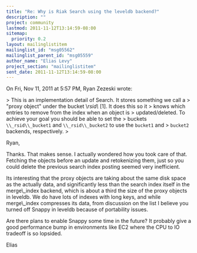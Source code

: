 ```yaml
---
title: "Re: Why is Riak Search using the leveldb backend?"
description: ""
project: community
lastmod: 2011-11-12T13:14:59-08:00
sitemap:
  priority: 0.2
layout: mailinglistitem
mailinglist_id: "msg05562"
mailinglist_parent_id: "msg05559"
author_name: "Elias Levy"
project_section: "mailinglistitem"
sent_date: 2011-11-12T13:14:59-08:00
---
```



On Fri, Nov 11, 2011 at 5:57 PM, Ryan Zezeski  wrote:

&gt; This is an implementation detail of Search. It stores something we call a
&gt; "proxy object" under the bucket \\_rsid\\_ [1]. It does this so it
&gt; knows which entries to remove from the index when an object is
&gt; updated/deleted. To achieve your goal you should be able to set the
&gt; buckets `\\_rsid\\_bucket1` and `\\_rsid\\_bucket2` to use the `bucket1` and
&gt; `bucket2` backends, respectively.
&gt;

Ryan,

Thanks. That makes sense. I actually wondered how you took care of that.
 Fetching the objects before an update and retokenizing them, just so you
could delete the previous search index posting seemed very inefficient.

Its interesting that the proxy objects are taking about the same disk space
as the actually data, and significantly less than the search index itself
in the merge\\_index backend, which is about a third the size of the proxy
objects in leveldb. We do have lots of indexes with long keys, and while
merge\\_index compresses its data, from discussion on the list I believe you
turned off Snappy in leveldb because of portability issues.

Are there plans to enable Snappy some time in the future? It probably give
a good performance bump in environments like EC2 where the CPU to IO
tradeoff is so lopsided.

Elias
